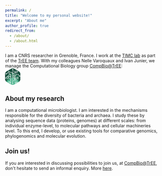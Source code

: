 ```yaml
---
permalink: /
title: "Welcome to my personal website!"
excerpt: "About me"
author_profile: true
redirect_from: 
  - /about/
  - /about.html
---
```


I am a CNRS researcher in Grenoble, France. I work at the [TIMC lab](https://www.timc.fr/en/) as part of the [TrEE team](https://www.timc.fr/en/tree). 
With my colleagues Nelle Varoquaux and Ivan Junier, we manage the Computational Biology group [CompBio@TrEE](https://tree-timc.github.io/compbio/):  
[<img src='/images/tree-compbio.png' width='50' alt='compBio@TrEE logo' style='float: center;'/>](https://tree-timc.github.io/compbio/)

About my research
------

I am a computational microbiologist. I am interested in the mechanisms responsible for the diversity of bacteria and archaea. I study these by analysing sequence data (proteins, genomes) at different scales:
from individual enzyme-level, to molecular pathways and cellular machineries level. To this end, I develop, or use existing tools for comparative genomics, phylogenomics and molecular evolution. 

Join us!
------

If you are interested in discussing possibilities to join us, at [CompBio@TrEE](https://tree-timc.github.io/compbio), don't hesitate to send an informal enquiry. More [here](https://tree-timc.github.io/compbio/joinus/).

